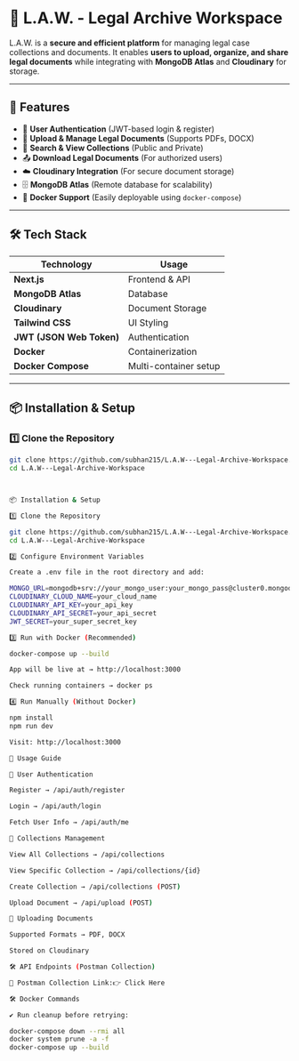 # 📜 L.A.W. - Legal Archive Workspace

L.A.W. is a **secure and efficient platform** for managing legal case collections and documents. It enables **users to upload, organize, and share legal documents** while integrating with **MongoDB Atlas** and **Cloudinary** for storage.

---

## 🚀 Features
- 🔐 **User Authentication** (JWT-based login & register)
- 📂 **Upload & Manage Legal Documents** (Supports PDFs, DOCX)
- 📖 **Search & View Collections** (Public and Private)
- 📤 **Download Legal Documents** (For authorized users)
- ☁️ **Cloudinary Integration** (For secure document storage)
- 🗄 **MongoDB Atlas** (Remote database for scalability)
- 🐳 **Docker Support** (Easily deployable using `docker-compose`)

---

## 🛠️ Tech Stack
| Technology       | Usage             |
|-----------------|------------------|
| **Next.js**     | Frontend & API   |
| **MongoDB Atlas** | Database        |
| **Cloudinary**  | Document Storage |
| **Tailwind CSS** | UI Styling      |
| **JWT (JSON Web Token)** | Authentication |
| **Docker**      | Containerization |
| **Docker Compose** | Multi-container setup |

---

## 📦 Installation & Setup

### 1️⃣ Clone the Repository
```sh
git clone https://github.com/subhan215/L.A.W---Legal-Archive-Workspace.git
cd L.A.W---Legal-Archive-Workspace



📦 Installation & Setup

1️⃣ Clone the Repository

git clone https://github.com/subhan215/L.A.W---Legal-Archive-Workspace.git
cd L.A.W---Legal-Archive-Workspace

2️⃣ Configure Environment Variables

Create a .env file in the root directory and add:

MONGO_URL=mongodb+srv://your_mongo_user:your_mongo_pass@cluster0.mongodb.net/law
CLOUDINARY_CLOUD_NAME=your_cloud_name
CLOUDINARY_API_KEY=your_api_key
CLOUDINARY_API_SECRET=your_api_secret
JWT_SECRET=your_super_secret_key

3️⃣ Run with Docker (Recommended)

docker-compose up --build

App will be live at → http://localhost:3000

Check running containers → docker ps

4️⃣ Run Manually (Without Docker)

npm install
npm run dev

Visit: http://localhost:3000

📝 Usage Guide

🛂 User Authentication

Register → /api/auth/register

Login → /api/auth/login

Fetch User Info → /api/auth/me

📁 Collections Management

View All Collections → /api/collections

View Specific Collection → /api/collections/{id}

Create Collection → /api/collections (POST)

Upload Document → /api/upload (POST)

🔄 Uploading Documents

Supported Formats → PDF, DOCX

Stored on Cloudinary

🛠️ API Endpoints (Postman Collection)

🔗 Postman Collection Link:👉 Click Here

🛠️ Docker Commands

✔ Run cleanup before retrying:

docker-compose down --rmi all
docker system prune -a -f
docker-compose up --build


